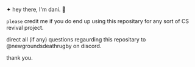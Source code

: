 ✦ hey there, I'm dani. 👋

`please` credit me if you do end up using this repositary for any sort of CS revival project.

direct all (if any) questions regaurding this repositary to @newgroundsdeathrugby on discord.

thank you.                                                                                                          

                           
